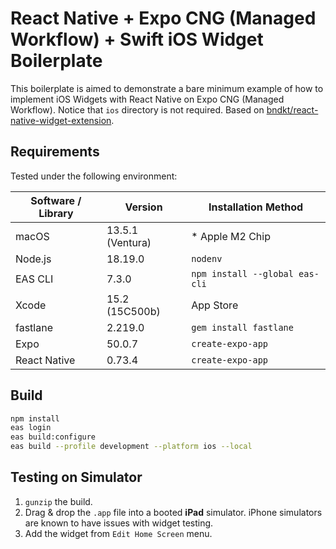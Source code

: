 # React Native + Expo CNG (Managed Workflow) + Swift iOS Widget Boilerplate

This boilerplate is aimed to demonstrate a bare minimum example of how to implement iOS Widgets with React Native on Expo CNG (Managed Workflow). Notice that `ios` directory is not required. Based on [bndkt/react\-native\-widget\-extension](https://github.com/bndkt/react-native-widget-extension).

## Requirements

Tested under the following environment:

| Software / Library | Version          | Installation Method            |
| ------------------ | ---------------- | ------------------------------ |
| macOS              | 13.5.1 (Ventura) | \* Apple M2 Chip               |
| Node.js            | 18.19.0          | `nodenv`                       |
| EAS CLI            | 7.3.0            | `npm install --global eas-cli` |
| Xcode              | 15.2 (15C500b)   | App Store                      |
| fastlane           | 2.219.0          | `gem install fastlane`         |
| Expo               | 50.0.7           | `create-expo-app`              |
| React Native       | 0.73.4           | `create-expo-app`              |

## Build

```sh
npm install
eas login
eas build:configure
eas build --profile development --platform ios --local
```

## Testing on Simulator

1. `gunzip` the build.
2. Drag & drop the `.app` file into a booted **iPad** simulator. iPhone simulators are known to have issues with widget testing.
3. Add the widget from `Edit Home Screen` menu.
